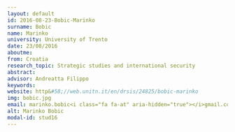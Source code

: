 ```yaml
---
layout: default 
id: 2016-08-23-Bobic-Marinko
surname: Bobic
name: Marinko
university: University of Trento
date: 23/08/2016
aboutme: 
from: Croatia
research_topic: Strategic studies and international security
abstract: 
advisor: Andreatta Filippo
keywords: 
website: http&#58;//web.unitn.it/en/drsis/24825/bobic-marinko
img: bobic.jpg
email: marinko.bobic<i class="fa fa-at" aria-hidden="true"></i>gmail.com
alt: Marinko Bobic
modal-id: stud16
---
```

